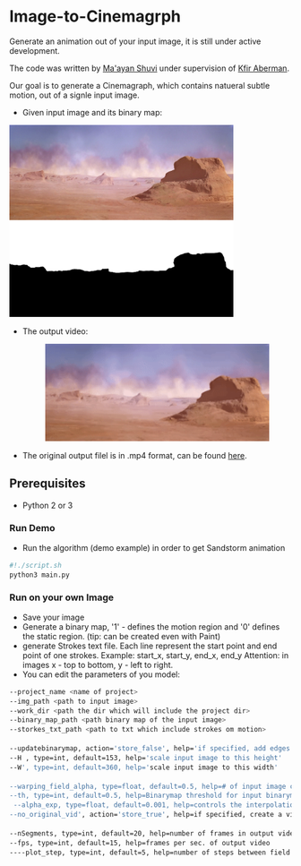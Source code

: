 # Image-to-Cinemagrph
Generate an animation out of your input image, it is still under active development.

The code was written by [Ma'ayan Shuvi](https://mShuvi.github.io/) under supervision of [Kfir Aberman](https://kfiraberman.github.io/).

Our goal is to generate a Cinemagraph, which contains natueral subtle motion, out of a signle input image.
- Given input image and its binary map:
<div id="imgs">
    <p align="center">
    <div class="inline-block">
           <img src="./imgs/sandstorm.png" width="400"/>
    </div>
    <div class="inline-block">
          <img src="./imgs/sandstorm_bin.png" width="400" />
    </div>
    </p>
</div>

- The output video:<br />
    <p align="center">
      <img src=imgs/ezgif-2-722106c253f8.gif width="400"/>
    </p>
       
- The original output filel is in .mp4 format, can be found [here](https://github.com/mShuvi/Image-to-Cinemagrph/blob/master/imgs/looped_video.mp4).       

## Prerequisites
- Python 2 or 3


### Run Demo
- Run the algorithm (demo example) in order to get Sandstorm animation
```bash
#!./script.sh
python3 main.py
```    


### Run on your own Image
- Save your image 
- Generate a binary map, '1' - defines the motion region and '0' defines the static region. (tip: can be created even with Paint)
- generate Strokes text file. Each line represent the start point and end point of one strokes.
Example: start_x, start_y, end_x, end_y
Attention: in images x - top to bottom, y - left to right.
- You can edit the parameters of you model:
```bash
--project_name <name of project>
--img_path <path to input image>
--work_dir <path the dir which will include the project dir>
--binary_map_path <path binary map of the input image>        
--storkes_txt_path <path to txt which include strokes om motion>
    
--updatebinarymap, action='store_false', help='if specified, add edges to binary map in field calculation')       
--H , type=int, default=153, help='scale input image to this height'
--W', type=int, default=360, help='scale input image to this width'
        
--warping_field_alpha, type=float, default=0.5, help=# of input image channels
--th, type=int, default=0.5, help=Binarymap threshold for input binarymap (RGB to binary image                            
 --alpha_exp, type=float, default=0.001, help=controls the interpolation in field generation                            
--no_original_vid', action='store_true', help=if specified, create a video of frames without hallucination effect    

--nSegments, type=int, default=20, help=number of frames in output video
--fps, type=int, default=15, help=frames per sec. of output video
----plot_step, type=int, default=5, help=number of steps between field plot samples
 ```
